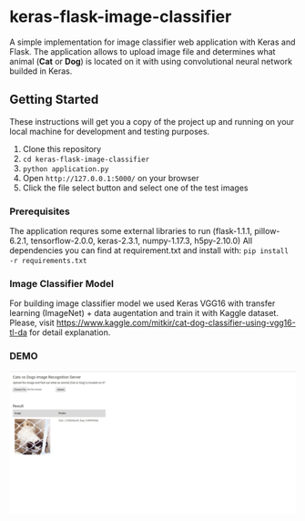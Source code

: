 # keras-flask-image-classifier
A simple implementation for image classifier web application with Keras and Flask. The application allows to upload image file and determines what animal (<b>Cat</b> or <b>Dog</b>) is located on it with using convolutional neural network builded in Keras.


## Getting Started
These instructions will get you a copy of the project up and running on your local machine for development and testing purposes.
1. Clone this repository
2. `cd keras-flask-image-classifier`
3. `python application.py`
4. Open `http://127.0.0.1:5000/` on your browser
5. Click the file select button and select one of the test images


### Prerequisites
The application requres some external libraries to run (flask-1.1.1, pillow-6.2.1, tensorflow-2.0.0, keras-2.3.1, numpy-1.17.3, h5py-2.10.0)
All dependencies you can find at requirement.txt and install with:
`pip install -r requirements.txt`


### Image Classifier Model
For building image classifier model we used Keras VGG16 with transfer learning (ImageNet) + data augentation and train it with Kaggle dataset. Please, visit https://www.kaggle.com/mitkir/cat-dog-classifier-using-vgg16-tl-da for detail explanation.


### DEMO
![Screenshot](demo.png)
